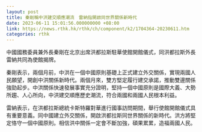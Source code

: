 ```yaml
---
layout: post
title: 秦剛稱中洪建交順應潮流　雷納指開啟同世界關係新時代
date: 2023-06-11 15:01:56.000000000 +08:00
link: https://news.rthk.hk/rthk/ch/component/k2/1704364-20230611.htm
categories: rthk
---
```


中國國務委員兼外長秦剛在北京出席洪都拉斯駐華使館開館儀式，同洪都拉斯外長雷納共同為使館揭牌。

秦剛表示，兩個月前，中洪在一個中國原則基礎上正式建立外交關係，實現兩國人民願望，開創中洪關係新時代。兩個月來，雙方堅定履行建交承諾，推動雙邊關係強勁起步。中洪關係快速發展事實充分證明，堅持一個中國原則是國際大義、大勢所趨、人心所向，中洪建交順應歷史潮流，符合兩國和兩國人民根本利益。

雷納表示，在洪都拉斯總統卡斯特羅對華進行國事訪問期間，舉行使館開館儀式具有重要意義。同中國建立外交關係，開啟洪都拉斯同世界關係的新時代。洪方將堅定恪守一個中國原則。相信洪中關係一定會不斷加強，碩果累累，造福兩國人民。
